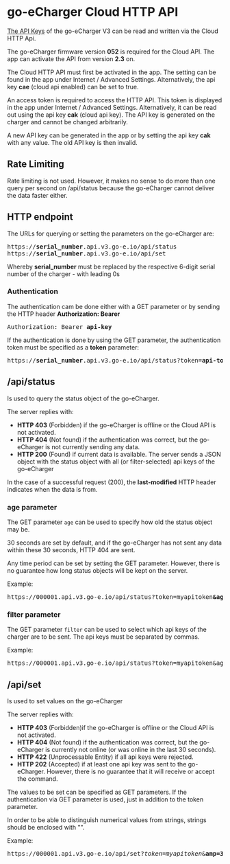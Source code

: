 # go-eCharger Cloud HTTP API

[The API Keys](apikeys-en.md) of the go-eCharger V3 can be read and written via the Cloud HTTP Api.

The go-eCharger firmware version **052** is required for the Cloud API. The app can activate the API from version **2.3** on.

The Cloud HTTP API must first be activated in the app. The setting can be found in the app under Internet / Advanced Settings.
Alternatively, the api key **cae** (cloud api enabled) can be set to true.

An access token is required to access the HTTP API. This token is displayed in the app under Internet / Advanced Settings.
Alternatively, it can be read out using the api key **cak** (cloud api key). The API key is generated on the charger and cannot be changed arbitrarily.

A new API key can be generated in the app or by setting the api key **cak** with any value. The old API key is then invalid.

## Rate Limiting

Rate limiting is not used. However, it makes no sense to do more than one query per second on /api/status because the go-eCharger cannot deliver the data faster either.

## HTTP endpoint

The URLs for querying or setting the parameters on the go-eCharger are:
<pre>
https://<b>serial_number</b>.api.v3.go-e.io/api/status
https://<b>serial_number</b>.api.v3.go-e.io/api/set
</pre>

Whereby **serial_number** must be replaced by the respective 6-digit serial number of the charger - with leading 0s

### Authentication
The authentication cam be done either with a GET parameter or by sending the HTTP header **Authorization: Bearer**
<pre>
Authorization: Bearer <b>api-key</b>
</pre>

If the authentication is done by using the GET parameter, the authentication token must be specified as a **token** parameter:
<pre>
https://<b>serial_number</b>.api.v3.go-e.io/api/status?token=<b>api-token</b>
</pre>


## /api/status
Is used to query the status object of the go-eCharger.

The server replies with:
- **HTTP 403** (Forbidden) if the go-eCharger is offline or the Cloud API is not activated.
- **HTTP 404** (Not found) if the authentication was correct, but the go-eCharger is not currently sending any data.
- **HTTP 200** (Found) if current data is available. The server sends a JSON object with the status object with all (or filter-selected) api keys of the go-eCharger

In the case of a successful request (200), the **last-modified** HTTP header indicates when the data is from.

### age parameter
The GET parameter `age` can be used to specify how old the status object may be.

30 seconds are set by default, and if the go-eCharger has not sent any data within these 30 seconds, HTTP 404 are sent.

Any time period can be set by setting the GET parameter. However, there is no guarantee how long status objects will be kept on the server.

Example:
<pre>
https://000001.api.v3.go-e.io/api/status?token=myapitoken<b>&age=5</b>
</pre>

### filter parameter
The GET parameter `filter` can be used to select which api keys of the charger are to be sent. The api keys must be separated by commas.

Example:
<pre>
https://000001.api.v3.go-e.io/api/status?token=myapitoken&age=5<b>&filter=amp,acu,nrg</b>
</pre>

## /api/set
Is used to set values on the go-eCharger

The server replies with:
- **HTTP 403** (Forbidden)if the go-eCharger is offline or the Cloud API is not activated.
- **HTTP 404** (Not found) if the authentication was correct, but the go-eCharger is currently not online (or was online in the last 30 seconds).
- **HTTP 422** (Unprocessable Entity) if all api keys were rejected.
- **HTTP 202** (Accepted) if at least one api key was sent to the go-eCharger. However, there is no guarantee that it will receive or accept the command.

The values to be set can be specified as GET parameters. If the authentication via GET parameter is used, just in addition to the token parameter.

In order to be able to distinguish numerical values from strings, strings should be enclosed with "".

Example:
<pre>
https://000001.api.v3.go-e.io/api/set?<i>token=myapitoken</i>&<b>amp=3&fna="my go-eCharger"</b>
</pre>
